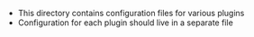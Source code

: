 - This directory contains configuration files for various plugins
- Configuration for each plugin should live in a separate file
